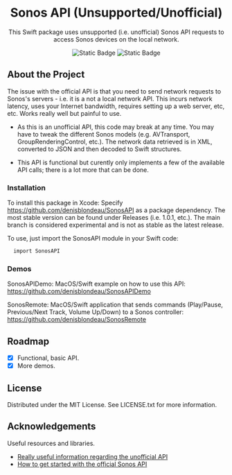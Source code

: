 <div align="center">

  <h1>Sonos API (Unsupported/Unofficial)</h1>
  
  <p>
    This Swift package uses unsupported (i.e. unofficial) Sonos API requests to access Sonos devices on the local network.

  </p>
  
  
<!-- Badges -->
<p>
  
  ![Static Badge](https://img.shields.io/badge/macOS-14%2B-greeen)
  ![Static Badge](https://img.shields.io/badge/Xcode-15%2B-blue)

</p>
</div>

## About the Project

The issue with the official API is that you need to send network requests to Sonos's servers - i.e. it is a not a local network API. This incurs network latency, uses your Internet bandwidth, requires setting up a web server, etc, etc. Works really well but painful to use.

- As this is an unofficial API, this code may break at any time. You may have to tweak the different Sonos models (e.g. AVTransport, GroupRenderingControl, etc.). The network data retrieved is in XML, converted to JSON and then decoded to Swift structures.

- This API is functional but curently only implements a few of the available API calls; there is a lot more that can be done.

### Installation

To install this package in Xcode: Specify https://github.com/denisblondeau/SonosAPI as a package dependency. The most stable version can be found under Releases (i.e. 1.0.1, etc.). The main branch is considered experimental and is not as stable as the latest release.

To use, just import the SonosAPI module in your Swift code:

```bash
  import SonosAPI
```

### Demos

SonosAPIDemo: MacOS/Swift example on how to use this API: https://github.com/denisblondeau/SonosAPIDemo

SonosRemote: MacOS/Swift application that sends commands (Play/Pause, Previous/Next Track, Volume Up/Down) to a Sonos controller: https://github.com/denisblondeau/SonosRemote

## Roadmap

- [x] Functional, basic API.
- [x] More demos.

## License

Distributed under the MIT License. See LICENSE.txt for more information.

## Acknowledgements

Useful resources and libraries.

- [Really useful information regarding the unofficial API](https://svrooij.io/sonos-api-docs/)
- [How to get started with the official Sonos API](https://developer.sonos.com)
